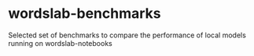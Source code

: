 # wordslab-benchmarks
Selected set of benchmarks to compare the performance of local models running on wordslab-notebooks
